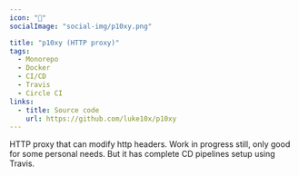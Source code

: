 ```yaml
---
icon: "🔌"
socialImage: "social-img/p10xy.png"

title: "p10xy (HTTP proxy)"
tags:
  - Monorepo
  - Docker
  - CI/CD
  - Travis
  - Circle CI
links:
  - title: Source code 
    url: https://github.com/luke10x/p10xy
---
```

HTTP proxy that can modify http headers. Work in progress still, only good for some personal needs. But it has complete CD pipelines setup using Travis.